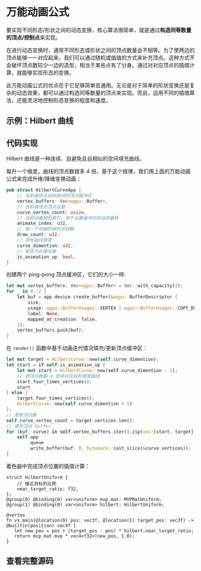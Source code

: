 # 万能动画公式

要实现不同形态/形状之间的动态变换，核心算法很简单，就是通过**构造同等数量的顶点/控制点**来实现。

在进行动态变换时，通常不同形态或形状之间的顶点数量会不相等。为了使两边的顶点能够一一对应起来，我们可以通过随机或插值的方式来补充顶点。这种方式不会破坏顶点数较少一边的造型，相当于某些点有了分身。通过对对应顶点的插值计算，就能够实现形态的变换。

此万能动画公式的优点在于它足够简单且通用。无论是对于简单的形状变换还是复杂的动态效果，都可以通过构造同等数量的顶点来实现。而且，运用不同的插值算法，还能灵活地控制形态变换的程度和速度。

## 示例：Hilbert 曲线

<WebGPUExample example="hilbert_curve" autoLoad="{true}"></WebGPUExample>

## 代码实现

Hilbert 曲线是一种连续、自避免且自相似的空间填充曲线。

每升一个维度，曲线的顶点数就多 4 倍，基于这个规律，我们用上面的万能动画公式来完成升维/降维变换动画：

```rust
pub struct HilbertCurveApp {
    // 当前曲线与目标曲线的顶点缓冲区
    vertex_buffers: Vec<wgpu::Buffer>,
    // 当前曲线的顶点总数
    curve_vertex_count: usize,
    // 当前动画帧的索引，用于设置缓冲区的动态偏移
    animate_index: u32,
    // 每一个动画阶段的总帧数
    draw_count: u32,
    // 目标曲线维度
    curve_dimention: u32,
    // 是否为升维动画
    is_animation_up: bool,
}
```

创建两个 ping-pong 顶点缓冲区，它们的大小一样:

```rust
let mut vertex_buffers: Vec<wgpu::Buffer> = Vec::with_capacity(2);
for _ in 0..2 {
    let buf = app.device.create_buffer(&wgpu::BufferDescriptor {
        size,
        usage: wgpu::BufferUsages::VERTEX | wgpu::BufferUsages::COPY_DST,
        label: None,
        mapped_at_creation: false,
    });
    vertex_buffers.push(buf);
}
```

在 `render()` 函数中基于动画迭代情况填充/更新顶点缓冲区：

```rust
let mut target = HilbertCurve::new(self.curve_dimention);
let start = if self.is_animation_up {
    let mut start = HilbertCurve::new(self.curve_dimention - 1);
    // 把顶点数翻 4 倍来对应目标维度曲线
    start.four_times_vertices();
    start
} else {
    target.four_times_vertices();
    HilbertCurve::new(self.curve_dimention + 1)
};
// 更新顶点数
self.curve_vertex_count = target.vertices.len();
// 填充顶点 buffer
for (buf, curve) in self.vertex_buffers.iter().zip(vec![start, target].iter()) {
    self.app
        .queue
        .write_buffer(buf, 0, bytemuck::cast_slice(&curve.vertices));
}
```

着色器中完成顶点位置的插值计算：

```wgsl
struct HilbertUniform {
    // 接近目标的比例
    near_target_ratio: f32,
};
@group(0) @binding(0) var<uniform> mvp_mat: MVPMatUniform;
@group(1) @binding(0) var<uniform> hilbert: HilbertUniform;

@vertex
fn vs_main(@location(0) pos: vec3f, @location(1) target_pos: vec3f) -> @builtin(position) vec4f {
   let new_pos = pos + (target_pos - pos) * hilbert.near_target_ratio;
   return mvp_mat.mvp * vec4<f32>(new_pos, 1.0);
}
```

## 查看完整源码

<AutoGithubLink customCodePath="intermediate/hilbert-curve"/>
